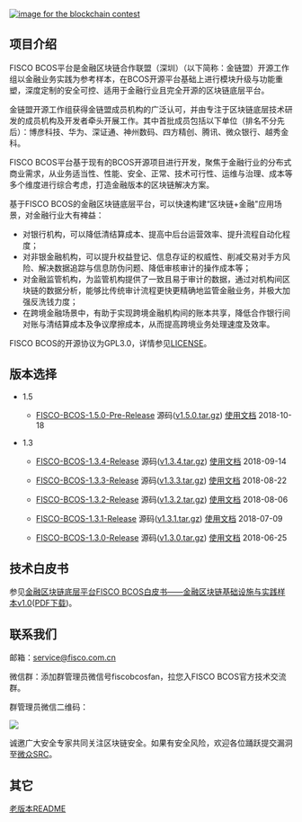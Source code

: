 [![image for the blockchain contest](https://github.com/FISCO-BCOS/FISCO-BCOS/blob/master/doc/imgs/application_contest.png "点击图片报名")](https://con.geekbang.org/)

## 项目介绍

FISCO BCOS平台是金融区块链合作联盟（深圳）（以下简称：金链盟）开源工作组以金融业务实践为参考样本，在BCOS开源平台基础上进行模块升级与功能重塑，深度定制的安全可控、适用于金融行业且完全开源的区块链底层平台。  

金链盟开源工作组获得金链盟成员机构的广泛认可，并由专注于区块链底层技术研发的成员机构及开发者牵头开展工作。其中首批成员包括以下单位（排名不分先后）：博彦科技、华为、深证通、神州数码、四方精创、腾讯、微众银行、越秀金科。   

FISCO BCOS平台基于现有的BCOS开源项目进行开发，聚焦于金融行业的分布式商业需求，从业务适当性、性能、安全、正常、技术可行性、运维与治理、成本等多个维度进行综合考虑，打造金融版本的区块链解决方案。

基于FISCO BCOS的金融区块链底层平台，可以快速构建“区块链+金融"应用场景，对金融行业大有裨益：  
- 对银行机构，可以降低清结算成本、提高中后台运营效率、提升流程自动化程度；  
- 对非银金融机构，可以提升权益登记、信息存证的权威性、削减交易对手方风险、解决数据追踪与信息防伪问题、降低审核审计的操作成本等；
- 对金融监管机构，为监管机构提供了一致且易于审计的数据，通过对机构间区块链的数据分析，能够比传统审计流程更快更精确地监管金融业务，并极大加强反洗钱力度；
- 在跨境金融场景中，有助于实现跨境金融机构间的账本共享，降低合作银行间对账与清结算成本及争议摩擦成本，从而提高跨境业务处理速度及效率。

FISCO BCOS的开源协议为GPL3.0，详情参见[LICENSE](https://github.com/FISCO-BCOS/FISCO-BCOS/blob/master/LICENSE)。  

## 版本选择

* 1.5

	- [FISCO-BCOS-1.5.0-Pre-Release](https://github.com/FISCO-BCOS/FISCO-BCOS/releases/tag/v1.5.0)    源码([v1.5.0.tar.gz](https://github.com/FISCO-BCOS/FISCO-BCOS/archive/v1.5.0.tar.gz))    [使用文档](https://github.com/FISCO-BCOS/FISCO-BCOS/blob/master-1.5/doc/manual/README.md)    2018-10-18

* 1.3

	- [FISCO-BCOS-1.3.4-Release](https://github.com/FISCO-BCOS/FISCO-BCOS/releases/tag/v1.3.4)    源码([v1.3.4.tar.gz](https://github.com/FISCO-BCOS/FISCO-BCOS/archive/v1.3.4.tar.gz))    [使用文档](https://fisco-bcos-documentation.readthedocs.io)    2018-09-14

	- [FISCO-BCOS-1.3.3-Release](https://github.com/FISCO-BCOS/FISCO-BCOS/releases/tag/v1.3.3)    源码([v1.3.3.tar.gz](https://github.com/FISCO-BCOS/FISCO-BCOS/archive/v1.3.3.tar.gz))    [使用文档](https://fisco-bcos-documentation.readthedocs.io)    2018-08-22

	- [FISCO-BCOS-1.3.2-Release](https://github.com/FISCO-BCOS/FISCO-BCOS/releases/tag/v1.3.2)    源码([v1.3.2.tar.gz](https://github.com/FISCO-BCOS/FISCO-BCOS/archive/v1.3.2.tar.gz))    [使用文档](https://fisco-bcos-documentation.readthedocs.io)    2018-08-06

	- [FISCO-BCOS-1.3.1-Release](https://github.com/FISCO-BCOS/FISCO-BCOS/releases/tag/v1.3.1)    源码([v1.3.1.tar.gz](https://github.com/FISCO-BCOS/FISCO-BCOS/archive/v1.3.1.tar.gz))    [使用文档](https://fisco-bcos-documentation.readthedocs.io)    2018-07-09

	- [FISCO-BCOS-1.3.0-Release](https://github.com/FISCO-BCOS/FISCO-BCOS/releases/tag/v1.3.0)    源码([v1.3.0.tar.gz](https://github.com/FISCO-BCOS/FISCO-BCOS/archive/v1.3.0.tar.gz))    [使用文档](https://fisco-bcos-documentation.readthedocs.io)    2018-06-25

## 技术白皮书

参见[金融区块链底层平台FISCO BCOS白皮书——金融区块链基础设施与实践样本v1.0](https://github.com/FISCO-BCOS/whitepaper)([PDF下载](https://github.com/FISCO-BCOS/whitepaper/raw/master/FISCO%20BCOS%20Whitepaper.pdf))。

## 联系我们

邮箱：service@fisco.com.cn

微信群：添加群管理员微信号fiscobcosfan，拉您入FISCO BCOS官方技术交流群。

群管理员微信二维码：

![](./doc/FISCO-BCOS.jpeg)

诚邀广大安全专家共同关注区块链安全。如果有安全风险，欢迎各位踊跃提交漏洞至[微众SRC](https://security.webank.com)。

## 其它

[老版本README](./doc/OLD_README.md)
